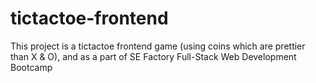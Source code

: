 # tictactoe-frontend
This project is a tictactoe frontend game (using coins which are prettier than X &amp; O), and as a part of SE Factory Full-Stack Web Development Bootcamp
